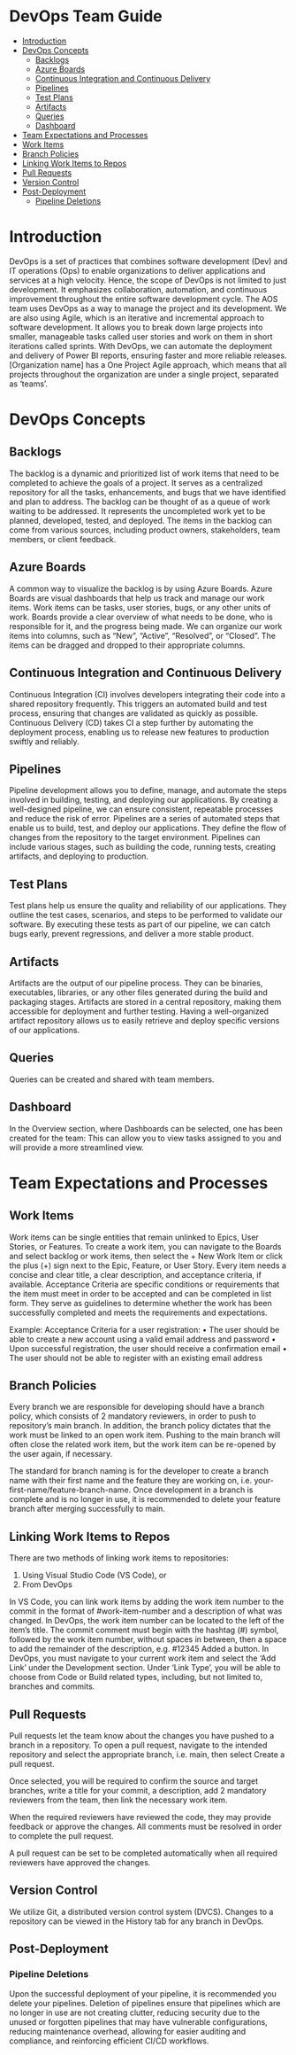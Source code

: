 # DevOps Team Guide

- [Introduction](#introduction)
- [DevOps Concepts](#devops-concepts)
  - [Backlogs](#backlogs)
  - [Azure Boards](#azure-boards)
  -	[Continuous Integration and Continuous Delivery](#continuous-integration-and-continuous-delivery)
  -	[Pipelines](#pipelines)
  -	[Test Plans](#test-plans)
  -	[Artifacts](#artifacts)
  -	[Queries](#queries)
  -	[Dashboard](#dashboard)
-	[Team Expectations and Processes](#team-expectations-and-processes)
  -	[Work Items](#work-items)
  -	[Branch Policies](#branch-policies)
  -	[Linking Work Items to Repos](#linking-work-items-to-repos)
  -	[Pull Requests](#pull-requests)
  -	[Version Control](#version-control)
  -	[Post-Deployment](#post-deployment)
    -	[Pipeline Deletions](#pipeline-deletions)

# Introduction

DevOps is a set of practices that combines software development (Dev) and IT operations (Ops) to enable organizations to deliver applications and services at a high velocity. Hence, the scope of DevOps is not limited to just development. It emphasizes collaboration, automation, and continuous improvement throughout the entire software development cycle.
The AOS team uses DevOps as a way to manage the project and its development. We are also using Agile, which is an iterative and incremental approach to software development. It allows you to break down large projects into smaller, manageable tasks called user stories and work on them in short iterations called sprints.
With DevOps, we can automate the deployment and delivery of Power BI reports, ensuring faster and more reliable releases. [Organization name] has a One Project Agile approach, which means that all projects throughout the organization are under a single project, separated as ‘teams’.

# DevOps Concepts

## Backlogs

The backlog is a dynamic and prioritized list of work items that need to be completed to achieve the goals of a project. It serves as a centralized repository for all the tasks, enhancements, and bugs that we have identified and plan to address.
The backlog can be thought of as a queue of work waiting to be addressed. It represents the uncompleted work yet to be planned, developed, tested, and deployed. The items in the backlog can come from various sources, including product owners, stakeholders, team members, or client feedback.

## Azure Boards

A common way to visualize the backlog is by using Azure Boards. Azure Boards are visual dashboards that help us track and manage our work items. Work items can be tasks, user stories, bugs, or any other units of work. Boards provide a clear overview of what needs to be done, who is responsible for it, and the progress being made. We can organize our work items into columns, such as “New”, “Active”, “Resolved”, or “Closed”. The items can be dragged and dropped to their appropriate columns.

## Continuous Integration and Continuous Delivery

Continuous Integration (CI) involves developers integrating their code into a shared repository frequently. This triggers an automated build and test process, ensuring that changes are validated as quickly as possible. Continuous Delivery (CD) takes CI a step further by automating the deployment process, enabling us to release new features to production swiftly and reliably.

## Pipelines

Pipeline development allows you to define, manage, and automate the steps involved in building, testing, and deploying our applications. By creating a well-designed pipeline, we can ensure consistent, repeatable processes and reduce the risk of error. Pipelines are a series of automated steps that enable us to build, test, and deploy our applications. They define the flow of changes from the repository to the target environment. Pipelines can include various stages, such as building the code, running tests, creating artifacts, and deploying to production.

## Test Plans

Test plans help us ensure the quality and reliability of our applications. They outline the test cases, scenarios, and steps to be performed to validate our software. By executing these tests as part of our pipeline, we can catch bugs early, prevent regressions, and deliver a more stable product.

## Artifacts

Artifacts are the output of our pipeline process. They can be binaries, executables, libraries, or any other files generated during the build and packaging stages. Artifacts are stored in a central repository, making them accessible for deployment and further testing. Having a well-organized artifact repository allows us to easily retrieve and deploy specific versions of our applications.

## Queries

Queries can be created and shared with team members. 

## Dashboard

In the Overview section, where Dashboards can be selected, one has been created for the team:
This can allow you to view tasks assigned to you and will provide a more streamlined view.

# Team Expectations and Processes

## Work Items

Work items can be single entities that remain unlinked to Epics, User Stories, or Features. To create a work item, you can navigate to the Boards and select backlog or work items, then select the + New Work Item or click the plus (+) sign next to the Epic, Feature, or User Story.
Every item needs a concise and clear title, a clear description, and acceptance criteria, if available. Acceptance Criteria are specific conditions or requirements that the item must meet in order to be accepted and can be completed in list form. They serve as guidelines to determine whether the work has been successfully completed and meets the requirements and expectations.

Example: Acceptance Criteria for a user registration:
  •	The user should be able to create a new account using a valid email address and password
  •	Upon successful registration, the user should receive a confirmation email
  •	The user should not be able to register with an existing email address

## Branch Policies

Every branch we are responsible for developing should have a branch policy, which consists of 2 mandatory reviewers, in order to push to repository’s main branch. In addition, the branch policy dictates that the work must be linked to an open work item. Pushing to the main branch will often close the related work item, but the work item can be re-opened by the user again, if necessary.

The standard for branch naming is for the developer to create a branch name with their first name and the feature they are working on, i.e. your-first-name/feature-branch-name. Once development in a branch is complete and is no longer in use, it is recommended to delete your feature branch after merging successfully to main. 

## Linking Work Items to Repos

There are two methods of linking work items to repositories: 

1. Using Visual Studio Code (VS Code), or
2. From DevOps

In VS Code, you can link work items by adding the work item number to the commit in the format of #work-item-number and a description of what was changed. In DevOps, the work item number can be located to the left of the item’s title. The commit comment must begin with the hashtag (#) symbol, followed by the work item number, without spaces in between, then a space to add the remainder of the description, e.g. #12345 Added a button.
In DevOps, you must navigate to your current work item and select the ‘Add Link’ under the Development section. Under ‘Link Type’, you will be able to choose from Code or Build related types, including, but not limited to, branches and commits. 

## Pull Requests

Pull requests let the team know about the changes you have pushed to a branch in a repository. To open a pull request, navigate to the intended repository and select the appropriate branch, i.e. main, then select Create a pull request.
 
Once selected, you will be required to confirm the source and target branches, write a title for your commit, a description, add 2 mandatory reviewers from the team, then link the necessary work item.

When the required reviewers have reviewed the code, they may provide feedback or approve the changes. All comments must be resolved in order to complete the pull request.

A pull request can be set to be completed automatically when all required reviewers have approved the changes.

## Version Control

We utilize Git, a distributed version control system (DVCS). Changes to a repository can be viewed in the History tab for any branch in DevOps.  

## Post-Deployment

### Pipeline Deletions

Upon the successful deployment of your pipeline, it is recommended you delete your pipelines. Deletion of pipelines ensure that pipelines which are no longer in use are not creating clutter, reducing security due to the unused or forgotten pipelines that may have vulnerable configurations, reducing maintenance overhead, allowing for easier auditing and compliance, and reinforcing efficient CI/CD workflows. 


